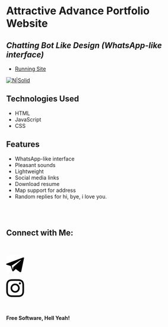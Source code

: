 # Attractive Advance Portfolio Website
## _Chatting Bot Like Design (WhatsApp-like interface)_

- [Running Site](https://jafre0912.github.io/)

[![N|Solid](images/demo.gif)](https://jafre0912.github.io/)

## Technologies Used

- HTML
- JavaScript
- CSS

## Features

- WhatsApp-like interface
- Pleasant sounds
- Lightweight
- Social media links
- Download resume
- Map support for address
- Random replies for hi, bye, i love you.

<br><br>

## Connect with Me:

<br>

[![N|Solid](images/telegram.svg)](https://t.me/MirJafar24)

[![N|Solid](images/instagram.svg)](https://www.instagram.com/mirjafar24_/)

<br>

**Free Software, Hell Yeah!**
